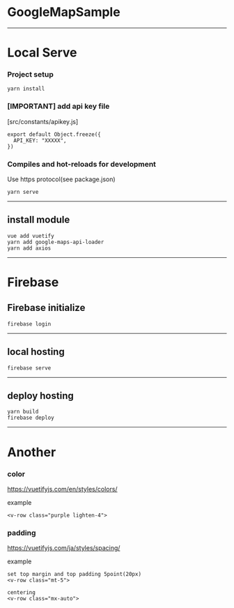 # GoogleMapSample

---
# Local Serve
### Project setup

```
yarn install
```

### [IMPORTANT] add api key file

[src/constants/apikey.js]
```
export default Object.freeze({ 
  API_KEY: "XXXXX", 
})
```

### Compiles and hot-reloads for development
Use https protocol(see package.json)
```
yarn serve
```

---
## install module

```
vue add vuetify
yarn add google-maps-api-loader
yarn add axios
```

---
# Firebase
## Firebase initialize

```
firebase login
```

---
## local hosting

```
firebase serve
```

---
## deploy hosting

```
yarn build
firebase deploy
```

---
# Another
### color
https://vuetifyjs.com/en/styles/colors/

example
```
<v-row class="purple lighten-4">
```

### padding
https://vuetifyjs.com/ja/styles/spacing/

example
```
set top margin and top padding 5point(20px)
<v-row class="mt-5">

centering
<v-row class="mx-auto">
```


